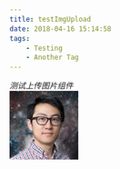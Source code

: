```yaml
---
title: testImgUpload
date: 2018-04-16 15:14:58
tags:	
	- Testing
	- Another Tag
---
```

_测试上传图片组件_    
!['testing'](testImgUpload/yyx.jpg)